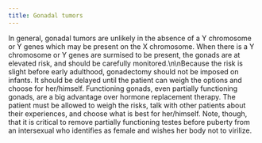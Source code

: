 ```yaml
---
title: Gonadal tumors
---
```


In general, gonadal tumors are unlikely in the absence of a Y chromosome or Y genes which may be present on the X chromosome. When there is a Y chromosome or Y genes are surmised to be present, the gonads are at elevated risk, and should be carefully monitored.\n\nBecause the risk is slight before early adulthood, gonadectomy should not be imposed on infants. It should be delayed until the patient can weigh the options and choose for her/himself. Functioning gonads, even partially functioning gonads, are a big advantage over hormone replacement therapy. The patient must be allowed to weigh the risks, talk with other patients about their experiences, and choose what is best for her/himself. Note, though, that it is critical to remove partially functioning testes before puberty from an intersexual who identifies as female and wishes her body not to virilize.